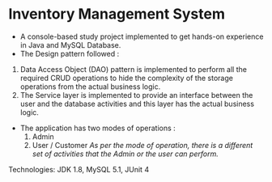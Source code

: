 # Inventory Management System

- A console-based study project implemented to get hands-on experience in Java and MySQL Database. 
- The Design pattern followed : 
1. Data Access Object (DAO) pattern is implemented to perform all the required CRUD operations to hide the complexity of the storage operations from the actual business logic. 
2. The Service layer is implemented to provide an interface between the user and the database activities and this layer has the actual business logic.

- The application has two modes of operations :
  1. Admin
  2. User / Customer
  *As per the mode of operation, there is a different set of activities that the Admin or the user can perform.*

Technologies: JDK 1.8, MySQL 5.1, JUnit 4
